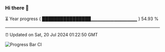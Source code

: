 ### Hi there 👋

⏳ Year progress { ████████████████▁▁▁▁▁▁▁▁▁▁▁▁▁▁ } 54.93 %

---

⏰ Updated on Sat, 20 Jul 2024 01:22:50 GMT

![Progress Bar CI](https://github.com/ZhaoGui/ZhaoGui/workflows/Progress%20Bar%20CI/badge.svg)
